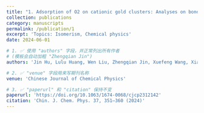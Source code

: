```yaml
---
title: "1. Adsorption of O2 on cationic gold clusters: Analyses on bonding strength and extent of activation"
collection: publications
category: manuscripts
permalink: /publication/1
excerpt: 'Topics: Isomerism, Chemical physics'
date: 2024-06-01

# 1. ✅ 使用 "authors" 字段，并正常列出所有作者
# (模板会自动加粗 "Zhengqian Jin")
authors: 'Jin Hu, Lulu Huang, Wen Liu, Zhengqian Jin, Xuefeng Wang, Xiaopeng Xing'

# 2. ✅ "venue" 字段用来写期刊名称
venue: 'Chinese Journal of Chemical Physics'

# 3. ✅ "paperurl" 和 "citation" 保持不变
paperurl: 'https://doi.org/10.1063/1674-0068/cjcp2312142'
citation: 'Chin. J. Chem. Phys. 37, 351–360 (2024)'
---
```

